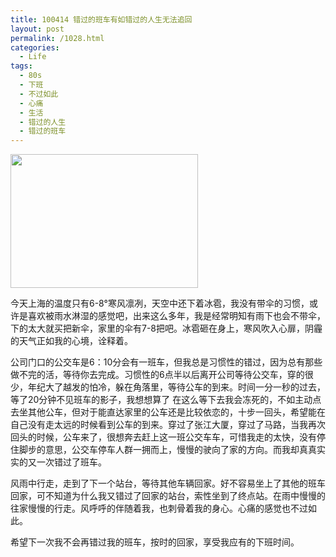 ```yaml
---
title: 100414 错过的班车有如错过的人生无法追回
layout: post
permalink: /1028.html
categories:
  - Life
tags:
  - 80s
  - 下班
  - 不过如此
  - 心痛
  - 生活
  - 错过的人生
  - 错过的班车
---
```

[<img class="aligncenter size-medium wp-image-1029" title="bc" src="http://www.80aj.com/wp-content/uploads/2010/04/bc-300x214.jpg" alt="" width="300" height="214" />][1]

今天上海的温度只有6-8°寒风凛冽，天空中还下着冰雹，我没有带伞的习惯，或许是喜欢被雨水淋湿的感觉吧，出来这么多年，我是经常明知有雨下也会不带伞，下的太大就买把新伞，家里的伞有7-8把吧。冰雹砸在身上，寒风吹入心扉，阴霾的天气正如我的心境，诠释着。

公司门口的公交车是6：10分会有一班车，但我总是习惯性的错过，因为总有那些做不完的活，等待你去完成。习惯性的6点半以后离开公司等待公交车，穿的很少，年纪大了越发的怕冷，躲在角落里，等待公车的到来。时间一分一秒的过去，等了20分钟不见班车的影子，我想想算了 在这么等下去我会冻死的，不如主动点去坐其他公车，但对于能直达家里的公车还是比较依恋的，十步一回头，希望能在自己没有走太远的时候看到公车的到来。穿过了张江大厦，穿过了马路，当我再次回头的时候，公车来了，很想奔去赶上这一班公交车车，可惜我走的太快，没有停住脚步的意思，公交车停车人群一拥而上，慢慢的驶向了家的方向。而我却真真实实的又一次错过了班车。

风雨中行走，走到了下一个站台，等待其他车辆回家。好不容易坐上了其他的班车回家，可不知道为什么我又错过了回家的站台，索性坐到了终点站。在雨中慢慢的往家慢慢的行走。风呼呼的伴随着我，也刺骨着我的身心。心痛的感觉也不过如此。

希望下一次我不会再错过我的班车，按时的回家，享受我应有的下班时间。

 [1]: http://www.80aj.com/wp-content/uploads/2010/04/bc.jpg